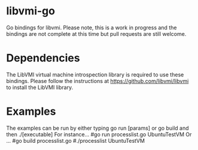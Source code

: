 # libvmi-go
Go bindings for libvmi. Please note, this is a work in progress and the bindings are not complete at this time but pull requests are still welcome.

# Dependencies
The LibVMI virtual machine introspection library is required to use these bindings. Please follow the instructions at https://github.com/libvmi/libvmi to install the LibVMI library.

# Examples
The examples can be run by either typing go run [params] or go build and then ./[executable]
For instance...
 #go run processlist.go UbuntuTestVM
Or ...
 #go build processlist.go
 #./processlist UbuntuTestVM
